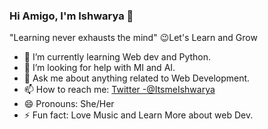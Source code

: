 ### Hi Amigo, I'm Ishwarya 👋
 "Learning never exhausts the mind"
 😉Let's Learn and Grow

<!-- - 🔭 I’m currently working on ... -->
- 🌱 I’m currently learning Web dev and Python.
- 🤔 I’m looking for help with MI and AI.
- 💬 Ask me about anything related to Web Development.
- 📫 How to reach me: [Twitter -@ItsmeIshwarya](https://twitter.com/ItsmeIshwarya)
- 😄 Pronouns: She/Her
- ⚡ Fun fact: Love Music and Learn More about web Dev.
<!--- 👯 I’m looking to collaborate on .. -->

